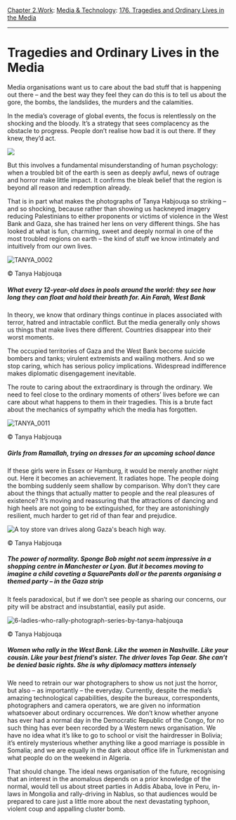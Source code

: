 [Chapter 2.Work](https://www.theschooloflife.com/thebookoflife/category/work/): [Media & Technology](https://www.theschooloflife.com/thebookoflife/category/work/media-and-technology/): [176. Tragedies and Ordinary Lives in the Media](https://www.theschooloflife.com/thebookoflife/disasters-and-the-ordinary/)

* * *

# Tragedies and Ordinary Lives in the Media

Media organisations want us to care about the bad stuff that is happening out there – and the best way they feel they can do this is to tell us about the gore, the bombs, the landslides, the murders and the calamities.

In the media’s coverage of global events, the focus is relentlessly on the shocking and the bloody. It’s a strategy that sees complacency as the obstacle to progress. People don’t realise how bad it is out there. If they knew, they’d act.

![](https://www.theschooloflife.com/thebookoflife/wp-content/uploads/2014/11/Demolished_vehicles_line_Highway_80_on_18_Apr_1991-1024x686.jpg)

But this involves a fundamental misunderstanding of human psychology: when a troubled bit of the earth is seen as deeply awful, news of outrage and horror make little impact. It confirms the bleak belief that the region is beyond all reason and redemption already.

That is in part what makes the photographs of Tanya Habjouqa so striking – and so shocking, because rather than showing us hackneyed imagery reducing Palestinians to either proponents or victims of violence in the West Bank and Gaza, she has trained her lens on very different things. She has looked at what is fun, charming, sweet and deeply normal in one of the most troubled regions on earth – the kind of stuff we know intimately and intuitively from our own lives.

 ![TANYA_0002](https://www.theschooloflife.com/thebookoflife/wp-content/uploads/2014/09/TANYA_0002.jpg)

© Tanya Habjouqa

##### What every 12-year-old does in pools around the world: they see how long they can float and hold their breath for. Ain Farah, West Bank

In theory, we know that ordinary things continue in places associated with terror, hatred and intractable conflict. But the media generally only shows us things that make lives there different. Countries disappear into their worst moments.

The occupied territories of Gaza and the West Bank become suicide bombers and tanks; virulent extremists and wailing mothers. And so we stop caring, which has serious policy implications. Widespread indifference makes diplomatic disengagement inevitable.

The route to caring about the extraordinary is through the ordinary. We need to feel close to the ordinary moments of others’ lives before we can care about what happens to them in their tragedies. This is a brute fact about the mechanics of sympathy which the media has forgotten.

 ![TANYA_0011](https://www.theschooloflife.com/thebookoflife/wp-content/uploads/2014/09/TANYA_0011.jpg)

© Tanya Habjouqa

##### Girls from Ramallah, trying on dresses for an upcoming school dance

If these girls were in Essex or Hamburg, it would be merely another night out. Here it becomes an achievement. It radiates hope. The people doing the bombing suddenly seem shallow by comparison. Why don’t they care about the things that actually matter to people and the real pleasures of existence? It’s moving and reassuring that the attractions of dancing and high heels are not going to be extinguished, for they are astonishingly resilient, much harder to get rid of than fear and prejudice.

 ![A toy store van drives along Gaza's beach high way.](https://www.theschooloflife.com/thebookoflife/wp-content/uploads/2014/09/Occupied-Pleasures-by-Tanya-Habjouqa_31-1024x682.jpg)

© Tanya Habjouqa

##### The power of normality. Sponge Bob might not seem impressive in a shopping centre in Manchester or Lyon. But it becomes moving to imagine a child coveting a SquarePants doll or the parents organising a themed party – in the Gaza strip

It feels paradoxical, but if we don’t see people as sharing our concerns, our pity will be abstract and insubstantial, easily put aside.

 ![6-ladies-who-rally-photograph-series-by-tanya-habjouqa](https://www.theschooloflife.com/thebookoflife/wp-content/uploads/2014/09/6-ladies-who-rally-photograph-series-by-tanya-habjouqa.jpg)

© Tanya Habjouqa

##### Women who rally in the West Bank. Like the women in Nashville. Like your cousin. Like your best friend’s sister. The driver loves Top Gear. She can’t be denied basic rights. She is why diplomacy matters intensely

We need to retrain our war photographers to show us not just the horror, but also – as importantly – the everyday. Currently, despite the media’s amazing technological capabilities, despite the bureaux, correspondents, photographers and camera operators, we are given no information whatsoever about ordinary occurrences. We don’t know whether anyone has ever had a normal day in the Democratic Republic of the Congo, for no such thing has ever been recorded by a Western news organisation. We have no idea what it’s like to go to school or visit the hairdresser in Bolivia; it’s entirely mysterious whether anything like a good marriage is possible in Somalia; and we are equally in the dark about office life in Turkmenistan and what people do on the weekend in Algeria.

That should change. The ideal news organisation of the future, recognising that an interest in the anomalous depends on a prior knowledge of the normal, would tell us about street parties in Addis Ababa, love in Peru, in-laws in Mongolia and rally-driving in Nablus, so that audiences would be prepared to care just a little more about the next devastating typhoon, violent coup and appalling cluster bomb.
